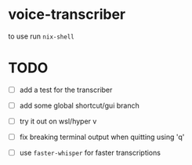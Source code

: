 # voice-transcriber
to use run `nix-shell`


# TODO
- [ ] add a test for the transcriber
- [ ] add some global shortcut/gui branch
- [ ] try it out on wsl/hyper v
- [ ] fix breaking terminal output when quitting using 'q'
- [ ] use `faster-whisper` for faster transcriptions

